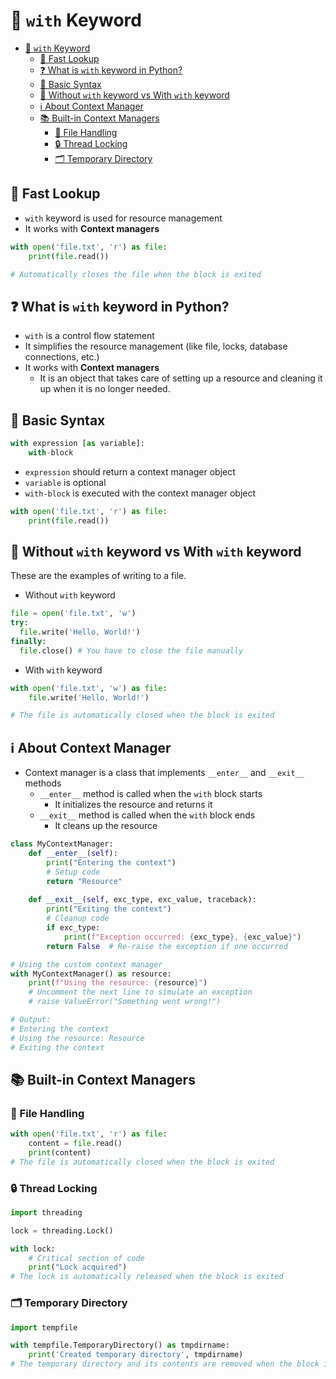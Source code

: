 # 🧹 `with` Keyword

- [🧹 `with` Keyword](#-with-keyword)
  - [👀 Fast Lookup](#-fast-lookup)
  - [❓ What is `with` keyword in Python?](#-what-is-with-keyword-in-python)
  - [📜 Basic Syntax](#-basic-syntax)
  - [🤼 Without `with` keyword vs With `with` keyword](#-without-with-keyword-vs-with-with-keyword)
  - [ℹ️ About Context Manager](#ℹ️-about-context-manager)
  - [📚 Built-in Context Managers](#-built-in-context-managers)
    - [📂 File Handling](#-file-handling)
    - [🔒 Thread Locking](#-thread-locking)
    - [🗂️ Temporary Directory](#️-temporary-directory)

## 👀 Fast Lookup

- `with` keyword is used for resource management
- It works with **Context managers**

```python
with open('file.txt', 'r') as file:
    print(file.read())

# Automatically closes the file when the block is exited
```

## ❓ What is `with` keyword in Python?

- `with` is a control flow statement
- It simplifies the resource management (like file, locks, database connections, etc.)
- It works with **Context managers**
  - It is an object that takes care of setting up a resource and cleaning it up when it is no longer needed.

## 📜 Basic Syntax

```python
with expression [as variable]:
    with-block
```

- `expression` should return a context manager object
- `variable` is optional
- `with-block` is executed with the context manager object

```python
with open('file.txt', 'r') as file:
    print(file.read())
```

## 🤼 Without `with` keyword vs With `with` keyword

These are the examples of writing to a file.

- Without `with` keyword

```python
file = open('file.txt', 'w')
try:
  file.write('Hello, World!')
finally:
  file.close() # You have to close the file manually
```

- With `with` keyword

```python
with open('file.txt', 'w') as file:
    file.write('Hello, World!')

# The file is automatically closed when the block is exited
```

## ℹ️ About Context Manager

- Context manager is a class that implements `__enter__` and `__exit__` methods
  - `__enter__` method is called when the `with` block starts
    - It initializes the resource and returns it
  - `__exit__` method is called when the `with` block ends
    - It cleans up the resource

```python
class MyContextManager:
    def __enter__(self):
        print("Entering the context")
        # Setup code
        return "Resource"
    
    def __exit__(self, exc_type, exc_value, traceback):
        print("Exiting the context")
        # Cleanup code
        if exc_type:
            print(f"Exception occurred: {exc_type}, {exc_value}")
        return False  # Re-raise the exception if one occurred

# Using the custom context manager
with MyContextManager() as resource:
    print(f"Using the resource: {resource}")
    # Uncomment the next line to simulate an exception
    # raise ValueError("Something went wrong!")

# Output:
# Entering the context
# Using the resource: Resource
# Exiting the context
```

## 📚 Built-in Context Managers

### 📂 File Handling

```python
with open('file.txt', 'r') as file:
    content = file.read()
    print(content)
# The file is automatically closed when the block is exited
```

### 🔒 Thread Locking

```python
import threading

lock = threading.Lock()

with lock:
    # Critical section of code
    print("Lock acquired")
# The lock is automatically released when the block is exited
```

### 🗂️ Temporary Directory

```python
import tempfile

with tempfile.TemporaryDirectory() as tmpdirname:
    print('Created temporary directory', tmpdirname)
# The temporary directory and its contents are removed when the block is exited
```
